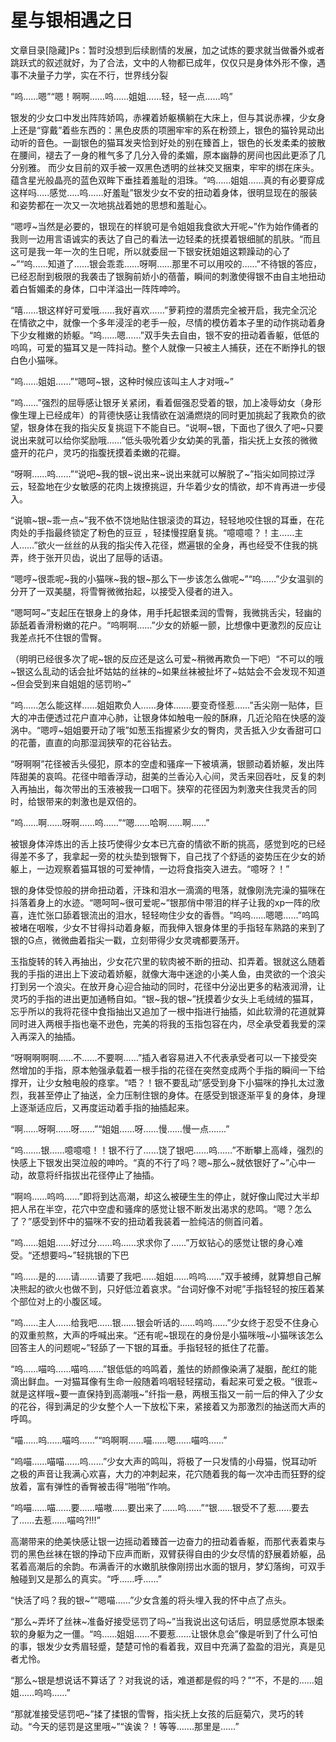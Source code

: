 # 星与银相遇之日

文章目录[隐藏]Ps：暂时没想到后续剧情的发展，加之试炼的要求就当做番外或者跳跃式的叙述就好，为了合法，文中的人物都已成年，仅仅只是身体外形不像，遇事不决量子力学，实在不行，世界线分裂

“呜……嗯”“嗯！啊啊……呜……姐姐……轻，轻一点……呜”

银发的少女口中发出阵阵娇鸣，赤裸着娇躯横躺在大床上，但与其说赤裸，少女身上还是“穿戴”着些东西的：黑色皮质的项圈牢牢的系在粉颈上，银色的猫铃晃动出动听的音色。一副银色的猫耳发夹恰到好处的别在臻首上，银色的长发柔柔的披散在腰间，褪去了一身的稚气多了几分入骨的柔媚，原本幽静的房间也因此更添了几分别雅。 而少女目前的双手被一双黑色透明的丝袜交叉捆束，牢牢的绑在床头。蕴含星光般晶亮的蓝色双眸下垂挂着羞耻的泪珠。“呜……姐姐……真的有必要穿成这样吗…..感觉…..呜……好羞耻”银发少女不安的扭动着身体，很明显现在的服装和姿势都在一次又一次地挑战着她的思想和羞耻心。

“嗯哼~当然是必要的，银现在的样貌可是令姐姐我食欲大开呢~”作为始作俑者的我则一边用言语诚实的表达了自己的看法一边轻柔的抚摸着银细腻的肌肤。“而且这可是我一年一次的生日呢，所以就委屈一下银安抚姐姐这颗躁动的心了~”“呜……知道了……银会乖乖……呀啊……那里不可以用咬的……”不待银的答应，已经忍耐到极限的我袭击了银胸前娇小的蓓蕾，瞬间的刺激使得银不由自主地扭动着白皙媚柔的身体，口中洋溢出一阵阵呻吟。

“嘻……银这样好可爱哦……我好喜欢……”萝莉控的潜质完全被开启，我完全沉沦在情欲之中，就像一个多年浸淫的老手一般，尽情的模仿着本子里的动作挑动着身下少女稚嫩的娇躯。“呜……嗯……”双手失去自由，银不安的扭动着香躯，低低的呜鸣，可爱的猫耳又是一阵抖动。整个人就像一只被主人捕获，还在不断挣扎的银白色小猫咪。

“呜……姐姐……”“嗯呵~银，这种时候应该叫主人才对哦~”

“呜……”强烈的屈辱感让银牙关紧闭，看着倔强忍受着的银，加上凌辱幼女（身形像生理上已经成年）的背德快感让我情欲在汹涌燃烧的同时更加挑起了我欺负的欲望，银身体在我的指尖反复挑逗下不能自已。“说啊~银，下面也了很久了吧~只要说出来就可以给你奖励哦……”低头吸吮着少女幼美的乳蕾，指尖抚上女孩的微微盛开的花户，灵巧的指腹抚摸着柔嫩的花瓣。

“呀啊……呜……”“说吧~我的银~说出来~说出来就可以解脱了~”指尖如同掠过浮云，轻盈地在少女敏感的花肉上拨撩挑逗，升华着少女的情欲，却不肯再进一步侵入。

“说嘛~银~乖一点~”我不依不饶地贴住银滚烫的耳边，轻轻地咬住银的耳垂，在花肉处的手指最终锁定了粉色的豆豆 ，轻揉慢捏磨复挑。“噫噫噫？！主……主人……”欲火一丝丝的从我的指尖传入花径，燃遍银的全身，再也经受不住我的挑弄，终于张开贝齿，说出了屈辱的话语。

“嗯哼~很乖呢~我的小猫咪~我的银~那么下一步该怎么做呢~”“呜……”少女温驯的分开了一双美腿，将雪臀微微抬起，以接受入侵者的进入。

“嗯呵呵~”支起压在银身上的身体，用手托起银柔润的雪臀，我微挑舌尖，轻幽的舔舐着香滑粉嫩的花户。“呜啊啊……”少女的娇躯一颤，比想像中更激烈的反应让我差点托不住银的雪臀。

（明明已经很多次了呢~银的反应还是这么可爱~稍微再欺负一下吧）“不可以的哦~银这么乱动的话会扯坏姑姑的丝袜的~如果丝袜被扯坏了~姑姑会不会发现不知道~但会受到来自姐姐的惩罚哟~”

“呜……怎么能这样……姐姐欺负人……身体…….要变奇怪惹……”舌尖刚一贴体，巨大的冲击便透过花户直冲心肺，让银身体如触电一般的酥麻，几近沦陷在快感的漩涡中。“嗯哼~姐姐要开动了哦”如葱玉指握紧少女的臀肉，灵舌抵入少女香甜可口的花蕾，直直的向那湿润狭窄的花谷钻去。

“呀啊啊”花径被舌头侵犯，原本的空虚和骚痒一下被填满，银颤动着娇躯，发出阵阵甜美的哀鸣。花径中暗香浮动，甜美的兰香沁入心间，灵舌来回吞吐，反复的刺入再抽出，每次带出的玉液被我一口咽下。狭窄的花径因为刺激夹住我灵舌的同时，给银带来的刺激也是双倍的。

“呜……啊……呀啊……呜……”“嗯……哈啊……啊……”

被银身体淬炼出的舌上技巧使得少女本已亢奋的情欲不断的挑高，感觉到吃的已经得差不多了，我拿起一旁的枕头垫到银臀下，自己找了个舒适的姿势压在少女的娇躯上，一边观察着猫耳银的可爱神情，一边将食指突入进去。“噫呀？！”

银的身体受惊般的拼命扭动着，汗珠和泪水一滴滴的甩落，就像刚洗完澡的猫咪在抖落着身上的水迹。“嗯呵呵~很可爱呢~”银那俏中带泪的样子让我的xp一阵的欣喜，连忙张口舔着银流出的泪水，轻轻吻住少女的香唇。“呜呜……嗯嗯……”呜鸣被堵在咽喉，少女不甘得抖动着身躯，而我伸入银身体里的手指轻车熟路的来到了银的G点，微微曲着指尖一戳，立刻带得少女灵魂都要荡开。

玉指旋转的转入再抽出，少女花穴里的软肉被不断的扭动、扣弄着。银就这么随着我的手指的进出上下波动着娇躯，就像大海中迷途的小美人鱼，由灵欲的一个浪尖打到另一个浪尖。在放开身心迎合抽动的同时，花径中分泌出更多的粘液润滑，让灵巧的手指的进出更加通畅自如。“银~我的银~”抚摸着少女头上毛绒绒的猫耳，忘乎所以的我将花径中食指抽出又追加了一根中指进行抽插，如此软滑的花道就算同时进入两根手指也毫不逊色，完美的将我的玉指包容在内，尽全承受着我爱的深入再深入的抽插。

“呀啊啊啊啊……不……不要啊……”插入者容易进入不代表承受者可以一下接受突然增加的手指，原本勉强承载着一根手指的花径在突然变成两个手指的瞬间一下给撑开，让少女触电般的痉挛。“唔？！银不要乱动”感受到身下小猫咪的挣扎太过激烈，我甚至停止了抽送，全力压制住银的身体。在感受到银逐渐平复的身体，身理上逐渐适应后，又再度运动着手指的抽插起来。

“啊……呀啊……呀……”“姐姐……呀……慢……慢一点…….”

“呜…….银……噫噫噫！！银不行了……饶了银吧……呜……”不断攀上高峰，强烈的快感上下银发出哭泣般的呻吟。“真的不行了吗？嗯~那么~就依银好了~”心中一动，故意将纤指拔出花径停止了抽插。

“啊呜……呜呜……”即将到达高潮，却这么被硬生生的停止，就好像山爬过大半却把人吊在半空，花穴中空虚和骚痒的感觉让银不断发出渴求的悲鸣。“嗯？怎么了？”感受到怀中的猫咪不安的扭动着我装着一脸纯洁的侧首问着。

“呜……姐姐……好过分……呜……求求你了……”万蚁钻心的感觉让银的身心难受。“还想要吗~”轻挑银的下巴

“呜……是的……请…….请要了我吧……姐姐……呜呜……”双手被缚，就算想自己解决熊起的欲火也做不到，只好低泣着哀求。“台词好像不对呢”手指轻轻的按压着某个部位对上的小腹区域。

“呜……主人……给我吧……银……银会听话的……呜呜……”少女终于忍受不住身心的双重煎熬，大声的呼喊出来。“还有呢~银现在的身份是小猫咪哦~小猫咪该怎么回答主人的问题呢~”轻舔了一下银的耳垂。手指轻轻的抵住了花蕾。

“呜……喵呜……喵呜……”银低低的呜鸣着，羞怯的娇颜像染满了凝胭，酡红的能滴出鲜血。一对猫耳像有生命一般随着呜咽轻轻摆动，看起来可爱之极。“很乖~就是这样哦~要一直保持到高潮哦~”纤指一悬，两根玉指又一前一后的伸入了少女的花谷，得到满足的少女整个人一下放松下来，紧接着又为那激烈的抽送而大声的呼鸣。

“喵……呜……喵呜……”“呜啊啊……喵……嗯……喵呜……”

“呜喵……喵喵……呜……”少女大声的鸣叫，将极了一只发情的小母猫，悦耳动听之极的声音让我满心欢喜，大力的冲刺起来，花穴随着我的每一次冲击而狂野的绽放着，富有弹性的香臀被击得“啪啪”作响。

“呜喵……喵……要……喵嗷……要出来了……呜……”“银……银受不了惹……要去了……去惹……喵呜?!!!”

高潮带来的绝美快感让银一边摇动着臻首一边奋力的扭动着香躯，而那代表着束与罚的黑色丝袜在银的挣动下应声而断，双臂获得自由的少女尽情的舒展着娇躯，品茗着高潮后的余韵。布满香汗的水嫩肌肤像刚捞出水面的银月，梦幻落绚，可双手触碰到又是那么的真实。“呼……呼……”

“快活了吗？我的银~”“嗯喵……”少女含羞的将头埋入我的怀中点了点头。

“那么~弄坏了丝袜~准备好接受惩罚了吗~”当我说出这句话后，明显感觉原本银柔软的身躯为之一僵。“呜……姐姐……不要惹……让银休息会”像是听到了什么可怕的事，银发少女秀眉轻蹙，楚楚可怜的看着我，双目中充满了盈盈的泪光，真是见者尤怜。

“那么~银是想说话不算话了？对我说的话，难道都是假的吗？”“不，不是的……姐姐……呜呜……”

“那就准接受惩罚吧~”揉了揉银的雪臀，指尖抚上女孩的后庭菊穴，灵巧的转动。“今天的惩罚是这里哦~”“诶诶？！等等…….那里是……”

